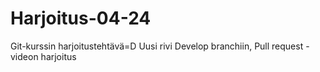 # Harjoitus-04-24
Git-kurssin harjoitustehtävä=D
Uusi rivi Develop branchiin, Pull request -videon harjoitus

